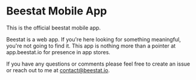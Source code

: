 # Beestat Mobile App
This is the official beestat mobile app.

Beestat is a web app. If you're here looking for something meaningful, you're not going to find it. This app is nothing more than a pointer at app.beestat.io for presence in app stores.

If you have any questions or comments please feel free to create an issue or reach out to me at contact@beestat.io.
